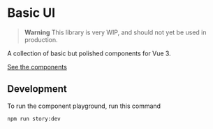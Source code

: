 # Basic UI

> **Warning**
> This library is very WIP, and should not yet be used in production.

A collection of basic but polished components for Vue 3.

[See the components](https://basic-ui.sigveh.no/)

## Development

To run the component playground, run this command
```
npm run story:dev
```
